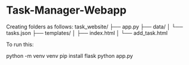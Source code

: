 # Task-Manager-Webapp
Creating folders as follows:
task_website/
├── app.py
├── data/
│   └── tasks.json
├── templates/
│   ├── index.html
│   └── add_task.html

To run this:

python -m venv venv
pip install flask
python app.py
